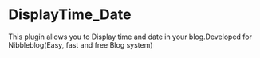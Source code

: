 DisplayTime_Date
================

This plugin allows you to Display time and date in your blog.Developed for Nibbleblog(Easy, fast and free Blog system)
